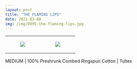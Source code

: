 ```yaml
---
layout: post
title: "THE FLAMING LIPS"
date: 2021-03-08
img: /img/0095-the-flaming-lips.jpg
---
```




<table style="width:100%;"><tr><td style="vertical-align:top;">
      <figure class="tmblr-full" data-orig-height="2048" data-orig-width="1365" data-orig-src="https://concertshirts.netlify.app/shirts/0095/0095-01.jpg"><img src="https://64.media.tumblr.com/7deef3361775490e17c1be5b7996578f/dca52388179223ac-24/s540x810/5f367c352b011a6d7b2110ddeaf5d7be76f1d43d.jpg" data-orig-height="2048" data-orig-width="1365" data-orig-src="https://concertshirts.netlify.app/shirts/0095/0095-01.jpg"/></figure></td>
    <td style="vertical-align:top;">
      <figure class="tmblr-full" data-orig-height="2048" data-orig-width="1365" data-orig-src="https://concertshirts.netlify.app/shirts/0095/0095-02.jpg"><img src="https://64.media.tumblr.com/1754cc2bf4bd39f5fb510499e4c9ee88/dca52388179223ac-ce/s540x810/df217a2be20c16937014d391e16059e3090305ad.jpg" data-orig-height="2048" data-orig-width="1365" data-orig-src="https://concertshirts.netlify.app/shirts/0095/0095-02.jpg"/></figure></td>
  </tr></table><p>
  MEDIUM | 100% Preshrunk Combed Ringspun Cotton | Tultex
</p>
